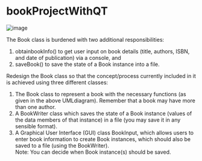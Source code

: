# bookProjectWithQT

![image](https://user-images.githubusercontent.com/68548733/166981737-4e0cfcf6-586a-4879-9165-8bdc2c852017.png)

The Book class is burdened with two additional responsibilities:
1. obtainbookInfo() to get user input on book details (title, authors, ISBN, and date of publication) via a console, and <br />
2. saveBook() to save the state of a Book instance into a file.

Redesign the Book class so that the concept/process currently included in it is achieved using three different classes:
1. The Book class to represent a book with the necessary functions (as given in the above UMLdiagram). Remember that a book may have more than one author.<br />
2. A BookWriter class which saves the state of a Book instance (values of the data members of that instance) in a file (you may save it in any sensible format). <br />
3. A Graphical User Interface (GUI) class BookInput, which allows users to enter book information to create Book instances, which should also be saved to a file (using the BookWriter). <br />
Note: You can decide when Book instance(s) should be saved.
